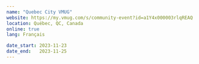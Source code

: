 ```yaml
---
name: "Quebec City VMUG"
website: https://my.vmug.com/s/community-event?id=a1Y4x000003rlqREAQ
location: Québec, QC, Canada
online: true
lang: Français

date_start: 2023-11-23
date_end:   2023-11-25
---
```


